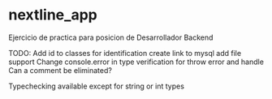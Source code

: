 # nextline_app
Ejercicio de practica para posicion de Desarrollador Backend


TODO:
Add id to classes for identification
create link to mysql
add file support
Change console.error in type verification for throw error and handle
Can a comment be eliminated?

Typechecking available except for string or int types
